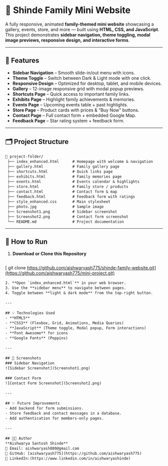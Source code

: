 # 🏡 Shinde Family Mini Website

A fully responsive, animated **family-themed mini website** showcasing a gallery, events, store, and more — built using **HTML, CSS, and JavaScript**.  
This project demonstrates **sidebar navigation, theme toggling, modal image previews, responsive design, and interactive forms**.

---

## 📌 Features
- **Sidebar Navigation** – Smooth slide-in/out menu with icons.
- **Theme Toggle** – Switch between Dark & Light mode with one click.
- **Responsive Design** – Optimized for desktop, tablet, and mobile devices.
- **Gallery** – 12-image responsive grid with modal popup previews.
- **Shortcuts Page** – Quick access to important family links.
- **Exhibits Page** – Highlight family achievements & memories.
- **Events Page** – Upcoming events table + past highlights.
- **Store Page** – Product cards with prices & “Buy Now” buttons.
- **Contact Page** – Full contact form + embedded Google Map.
- **Feedback Page** – Star rating system + feedback form.

---

## 🗂 Project Structure
```
📂 project-folder/
 ├── index_enhanced.html      # Homepage with welcome & navigation
 ├── gallery.html             # Family gallery page
 ├── shortcuts.html           # Quick links page
 ├── exhibits.html            # Family memories page
 ├── events.html              # Events calendar & highlights
 ├── store.html               # Family store / products
 ├── contact.html             # Contact form & map
 ├── feedback.html            # Feedback form with ratings
 ├── style_enhanced.css       # Main stylesheet
 ├── photo.jpg                # Sample image
 ├── Screenshot1.png          # Sidebar screenshot
 ├── Screenshot2.png          # Contact form screenshot
 └── README.md                # Project documentation
```

---

## 🚀 How to Run
1. **Download or Clone this Repository**  
   ```bash
  [ git clone https://github.com/aishwaryash775/shinde-family-website.git](https://github.com/aishwaryash775/mini-project.git)
   ```
2. **Open `index_enhanced.html`** in your web browser.
3. Use the **sidebar menu** to navigate between pages.
4. Toggle between **light & dark mode** from the top-right button.

---

## 💡 Technologies Used
- **HTML5**
- **CSS3** (Flexbox, Grid, Animations, Media Queries)
- **JavaScript** (Theme toggle, Modal popup, Form interactions)
- **Font Awesome** for icons
- **Google Fonts** (Poppins)

---

## 📸 Screenshots
### Sidebar Navigation  
![Sidebar Screenshot](Screenshot1.png)

### Contact Form  
![Contact Form Screenshot](Screenshot2.png)

---

## ✨ Future Improvements
- Add backend for form submissions.
- Store feedback and contact messages in a database.
- Add authentication for members-only pages.

---

## 👩‍💻 Author
**Aishwarya Santosh Shinde**  
📧 Email: aishwaryash880@gmail.com  
🔗 GitHub: [aishwaryash775](https://github.com/aishwaryash775)  
🔗 LinkedIn:(https://www.linkedin.com/in/aishwaryashinde)
